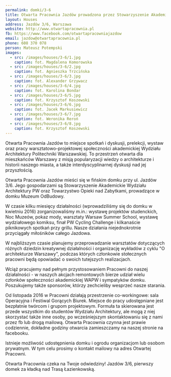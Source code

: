 ```yaml
---
permalink: domki/3-6
title: Otwarta Pracownia Jazdów prowadzona przez Stowarzyszenie Akademickie Wydziału Architektury PW
layout: Houses
address: Jazdów 3/6, Warszawa
website: http://www.otwartapracownia.pl
fb: https://www.facebook.com/otwartapracowniajazdow
email: jazdow@otwartapracownia.pl
phone: 608 370 078
person: Mateusz Potempski
images:
  - src: /images/houses/3-6/1.jpg
    caption: fot. Magdalena Komorowska
  - src: /images/houses/3-6/2.jpg
    caption: fot. Agnieszka Trzcińska
  - src: /images/houses/3-6/3.jpg
    caption: fot. Alexander Grzywacz
  - src: /images/houses/3-6/4.jpg
    caption: fot. Karolina Bondar
  - src: /images/houses/3-6/5.jpg
    caption: fot. Krzysztof Koszewski
  - src: /images/houses/3-6/6.jpg
    caption: fot. Jacek Markusiewicz
  - src: /images/houses/3-6/7.jpg
    caption: fot. Weronika Reroń
  - src: /images/houses/3-6/8.jpg
    caption: fot. Krzysztof Koszewski
---
```


Otwarta Pracownia Jazdów to miejsce spotkań i dyskusji, prelekcji, wystaw oraz pracy warsztatowo-projektowej społeczności akademickiej Wydziału Architektury Politechniki Warszawskiej. To przestrzeń otwarta dla mieszkańców Warszawy z misją popularyzacji wiedzy o architekturze i historii naszego miasta, a także interdyscyplinarnej dyskusji nad jej przyszłością.

Otwarta Pracownia Jazdów mieści się w fińskim domku przy ul. Jazdów 3/6. Jego gospodarzami są Stowarzyszenie Akademickie Wydziału Architektury PW oraz Towarzystwo Opieki nad Zabytkami, prowadzące w domku Muzeum OdBudowy.

W czasie kilku miesięcy działalności (wprowadziliśmy się do domku w kwietniu 2016) zorganizowaliśmy m.in.: wystawę projektów studenckich, Noc Muzeów, pokaz mody, warsztaty Warsaw Summer School, wystawę wydziałowego komiksu, finał PW Cycling Challenge i kilkanaście piknikowych spotkań przy grillu. Nasze działania niejednokrotnie przyciągały miłośników całego Jazdowa.

W najbliższym czasie planujemy przeprowadzanie warsztatów dotyczących różnych dziedzin kreatywnej działalności i organizację wykładów z cyklu "O architekturze Warszawy", podczas których członkowie stołecznych pracowni będą opowiadać o swoich tutejszych realizacjach.

Wciąż pracujemy nad pełnym przystosowaniem Pracowni do naszej działalności - w naszych akcjach remontowych bierze udział wielu członków społeczności akademickiej WAPW i sympatyków domku. Poszukujemy także sponsorów, którzy zechcieliby wesprzeć nasze starania.

Od listopada 2016 w Pracowni działają przestrzenie co-workingowe:  sala Operacyjna i Festiwal Gorących Biurek. Miejsce do pracy udostępniane jest bezpłatnie twórcom i grupom projektowym. Formuła ta skierowana jest przede wszystkim do studentów Wydziału Architektury, ale mogą z niej skorzystać także inne osoby, po wcześniejszym skontaktowaniu się z nami przez fb lub drogą mailową. Otwarta Pracownia czynna jest prawie codziennie, dokładne godziny otwarcia zamieszczamy na naszej stronie na facebooku.

Istnieje możliwość udostępnienia domku i ogrodu organizacjom lub osobom prywatnym. W tym celu prosimy o kontakt mailowy na adres Otwartej Pracowni.

Otwarta Pracownia czeka na Twoje odwiedziny! Jazdów 3/6, pierwszy domek  za kładką nad Trasą Łazienkowską.

